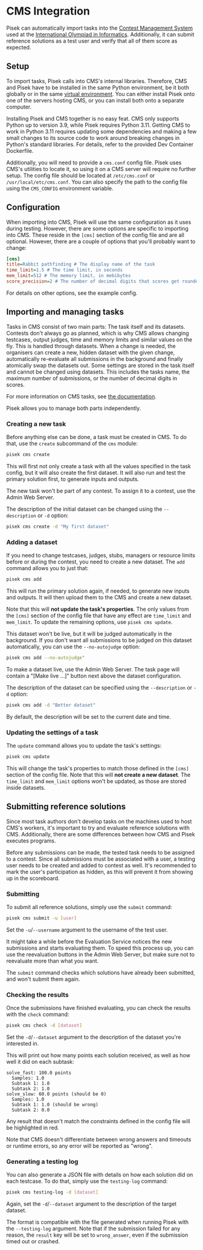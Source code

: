 # CMS Integration

Pisek can automatically import tasks into the [Contest Management System](https://cms-dev.github.io/)
used at the [International Olympiad in Informatics](https://ioinformatics.org/).
Additionally, it can submit reference solutions as a test user
and verify that all of them score as expected.

## Setup

To import tasks, Pisek calls into CMS's internal libraries.
Therefore, CMS and Pisek have to be installed in the same Python environment,
be it both globally or in the same [virtual environment](https://docs.python.org/3/library/venv.html).
You can either install Pisek onto one of the servers hosting CMS,
or you can install both onto a separate computer.

Installing Pisek and CMS together is no easy feat.
CMS only supports Python up to version 3.9, while Pisek requires Python 3.11.
Getting CMS to work in Python 3.11 requires updating some dependencies
and making a few small changes to its source code to work around
breaking changes in Python's standard libraries.
For details, refer to the provided Dev Container Dockerfile.

Additionally, you will need to provide a `cms.conf` config file.
Pisek uses CMS's utilities to locate it, so using it on a CMS server will require no further setup.
The config file should be located at `/etc/cms.conf` or `/usr/local/etc/cms.conf`.
You can also specify the path to the config file using the `CMS_CONFIG` environment variable.

## Configuration

When importing into CMS, Pisek will use the same configuration as it uses during testing.
However, there are some options are specific to importing into CMS.
These reside in the `[cms]` section of the config file and are all optional.
However, there are a couple of options that you'll probably want to change:

```ini
[cms]
title=Rabbit pathfinding # The display name of the task
time_limit=1.5 # The time limit, in seconds
mem_limit=512 # The memory limit, in mebibytes
score_precision=2 # The number of decimal digits that scores get rounded to
```

For details on other options, see the example config.

## Importing and managing tasks

Tasks in CMS consist of two main parts: The task itself and its datasets.
Contests don't always go as planned, which is why CMS allows changing testcases,
output judges, time and memory limits and similar values on the fly.
This is handled through datasets.
When a change is needed, the organisers can create a new, hidden dataset with the given change,
automatically re-evaluate all submissions in the background and finally atomically swap the datasets out.
Some settings are stored in the task itself and cannot be changed using datasets.
This includes the tasks name, the maximum number of submissions,
or the number of decimal digits in scores.

For more information on CMS tasks, see [the documentation](https://cms.readthedocs.io/en/latest/index.html).

Pisek allows you to manage both parts independently.

### Creating a new task

Before anything else can be done, a task must be created in CMS.
To do that, use the `create` subcommand of the `cms` module:

```sh
pisek cms create
```

This will first not only create a task with all the values specified in the task config,
but it will also create the first dataset.
It will also run and test the primary solution first, to generate inputs and outputs.

The new task won't be part of any contest.
To assign it to a contest, use the Admin Web Server.

The description of the initial dataset can be changed using the `--description` or `-d` option:

```sh
pisek cms create -d "My first dataset"
```


### Adding a dataset

If you need to change testcases, judges, stubs, managers or resource limits
before or during the contest, you need to create a new dataset.
The `add` command allows you to just that:

```sh
pisek cms add
```

This will run the primary solution again, if needed, to generate new inputs and outputs.
It will then upload them to the CMS and create a new dataset.

Note that this will **not update the task's properties**.
The only values from the `[cms]` section of the config file that have any effect
are `time_limit` and `mem_limit`.
To update the remaining options, use `pisek cms update`.

This dataset won't be live, but it will be judged automatically in the background.
If you don't want all submissions to be judged on this dataset automatically,
you can use the `--no-autojudge` option:

```sh
pisek cms add --no-autojudge"
```

To make a dataset live, use the Admin Web Server.
The task page will contain a "[Make live ...]" button next above the dataset configuration.

The description of the dataset can be specified using the `--description` or `-d` option:

```sh
pisek cms add -d "Better dataset"
```

By default, the description will be set to the current date and time.

### Updating the settings of a task

The `update` command allows you to update the task's settings:

```sh
pisek cms update
```

This will change the task's properties to match those
defined in the `[cms]` section of the config file.
Note that this will **not create a new dataset**.
The `time_limit` and `mem_limit` options won't be updated,
as those are stored inside datasets.

## Submitting reference solutions

Since most task authors don't develop tasks on the machines used to host CMS's workers,
it's important to try and evaluate reference solutions with CMS.
Additionally, there are some differences between how CMS and Pisek executes programs.

Before any submissions can be made, the tested task needs to be assigned to a contest.
Since all submissions must be associated with a user,
a testing user needs to be created and added to contest as well.
It's recommended to mark the user's participation as hidden,
as this will prevent it from showing up in the scoreboard.

### Submitting

To submit all reference solutions, simply use the `submit` command:

```sh
pisek cms submit -u [user]
```

Set the `-u`/`--username` argument to the username of the test user.

It might take a while before the Evaluation Service notices the new submissions and starts evaluating them.
To speed this process up, you can use the reevaluation buttons in the Admin Web Server,
but make sure not to reevaluate more than what you want.

The `submit` command checks which solutions have already been submitted, and won't submit them again.

### Checking the results

Once the submissions have finished evaluating, you can check the results with the `check` command:

```sh
pisek cms check -d [dataset]
```

Set the `-d`/`--dataset` argument to the description of the dataset you're interested in.

This will print out how many points each solution received, as well as how well it did on each subtask:

```
solve_fast: 100.0 points
  Samples: 1.0
  Subtask 1: 1.0
  Subtask 2: 1.0
solve_slow: 60.0 points (should be 0)
  Samples: 1.0
  Subtask 1: 1.0 (should be wrong)
  Subtask 2: 0.0
```

Any result that doesn't match the constraints defined in the config file will be highlighted in red.

Note that CMS doesn't differentiate between wrong answers and timeouts or runtime errors,
so any error will be reported as "wrong".

### Generating a testing log

You can also generate a JSON file with details on how each solution did on each testcase.
To do that, simply use the `testing-log` command:

```sh
pisek cms testing-log -d [dataset]
```

Again, set the `-d`/`--dataset` argument to the description of the target dataset.

The format is compatible with the file generated when running Pisek with the `--testing-log` argument.
Note that if the submission failed for any reason, the `result` key will be set to `wrong_answer`,
even if the submission timed out or crashed.
